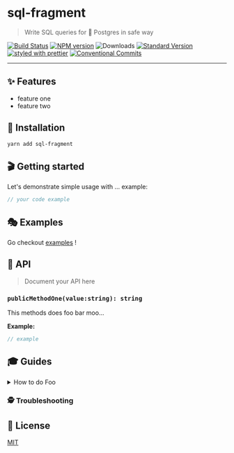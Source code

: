 # sql-fragment

> Write SQL queries for 🐘 Postgres in safe way

[![Build Status](https://travis-ci.com/the-gear/sql-fragment.svg?branch=master)](https://travis-ci.org/the-gear/sql-fragment)
[![NPM version](https://img.shields.io/npm/v/sql-fragment.svg)](https://www.npmjs.com/package/sql-fragment)
![Downloads](https://img.shields.io/npm/dm/sql-fragment.svg)
[![Standard Version](https://img.shields.io/badge/release-standard%20version-brightgreen.svg)](https://github.com/conventional-changelog/standard-version)
[![styled with prettier](https://img.shields.io/badge/styled_with-prettier-ff69b4.svg)](https://github.com/prettier/prettier)
[![Conventional Commits](https://img.shields.io/badge/Conventional%20Commits-1.0.0-yellow.svg)](https://conventionalcommits.org)

---

## ✨ Features

- feature one
- feature two

## 🔧 Installation

```sh
yarn add sql-fragment
```

## 🎬 Getting started

Let's demonstrate simple usage with ... example:

```ts
// your code example
```

## 🎭 Examples

Go checkout [examples](./examples) !

## 📜 API

> Document your API here

### `publicMethodOne(value:string): string`

This methods does foo bar moo...

**Example:**

```ts
// example
```

## 🎓 Guides

<details>
<summary>How to do Foo</summary>

Today we're gonna build Foo....

</details>

### 🕵️ Troubleshooting

## 🥂 License

[MIT](./LICENSE.md)

